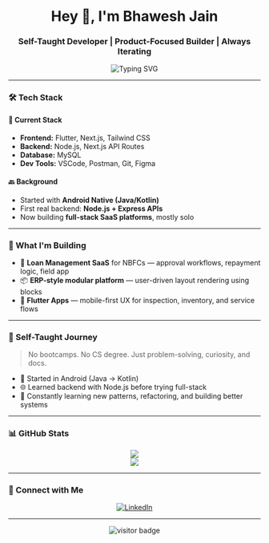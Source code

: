 <h1 align="center">Hey 👋, I'm Bhawesh Jain</h1>
<h3 align="center">Self-Taught Developer | Product-Focused Builder | Always Iterating</h3>

<p align="center">
  <img src="https://readme-typing-svg.herokuapp.com?font=Courier+New&size=22&duration=2500&pause=1000&color=00FFB3&center=true&width=480&lines=Flutter+%7C+Next.js+%7C+MySQL;Self-Taught+Android+to+Fullstack;Clean+Code+%7C+Real+Impact+%F0%9F%92%BB" alt="Typing SVG" />
</p>

---

### 🛠️ Tech Stack

#### 🚀 Current Stack
- **Frontend:** Flutter, Next.js, Tailwind CSS
- **Backend:** Node.js, Next.js API Routes
- **Database:** MySQL
- **Dev Tools:** VSCode, Postman, Git, Figma

#### 🔙 Background
- Started with **Android Native (Java/Kotlin)**
- First real backend: **Node.js + Express APIs**
- Now building **full-stack SaaS platforms**, mostly solo

---

### 🧩 What I'm Building
- 🏦 **Loan Management SaaS** for NBFCs — approval workflows, repayment logic, field app
- 📦 **ERP-style modular platform** — user-driven layout rendering using blocks
- 📲 **Flutter Apps** — mobile-first UX for inspection, inventory, and service flows

---

### 🧠 Self-Taught Journey
> No bootcamps. No CS degree. Just problem-solving, curiosity, and docs.

- 📱 Started in Android (Java → Kotlin)
- 🌐 Learned backend with Node.js before trying full-stack
- 🔁 Constantly learning new patterns, refactoring, and building better systems

---

### 📊 GitHub Stats

<p align="center">
  <img src="https://github-readme-stats.vercel.app/api?username=Bhawesh-Jain&show_icons=true&theme=tokyonight&hide_border=true" />
  <br />
  <img src="https://github-readme-streak-stats.herokuapp.com/?user=Bhawesh-Jain&theme=tokyonight&hide_border=true" />
</p>

---

### 🔗 Connect with Me

<p align="center">
  <a href="https://www.linkedin.com/in/YOUR-LINKEDIN-HANDLE/" target="_blank">
    <img alt="LinkedIn" src="https://img.shields.io/badge/LinkedIn-blue?style=for-the-badge&logo=linkedin&logoColor=white" />
  </a>
</p>

---

<p align="center">
  <img src="https://visitor-badge.laobi.icu/badge?page_id=Bhawesh-Jain.Bhawesh-Jain" alt="visitor badge"/>
</p>

